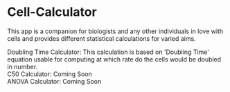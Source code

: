 # Cell-Calculator  
This app is a companion for biologists and any other individuals in love with cells and provides different statistical calculations for varied aims.

Doubling Time Calculator:
This calculation is based on 'Doubling Time' equation usable for computing at which rate do the cells would be doubled in number.  
C50 Calculator: Coming Soon  
ANOVA Calculator: Coming Soon

